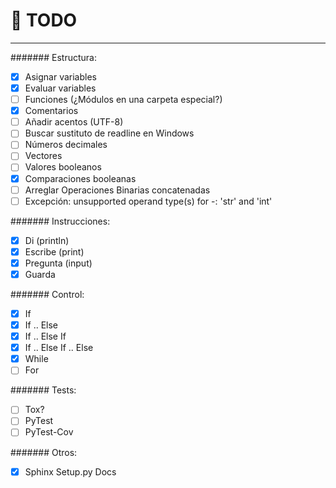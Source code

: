 # :memo: TODO
---

####### Estructura:
- [x] Asignar variables
- [x] Evaluar variables
- [ ] Funciones (¿Módulos en una carpeta especial?)
- [x] Comentarios
- [ ] Añadir acentos (UTF-8)
- [ ] Buscar sustituto de readline en Windows
- [ ] Números decimales
- [ ] Vectores
- [ ] Valores booleanos
- [x] Comparaciones booleanas
- [ ] Arreglar Operaciones Binarias concatenadas
- [ ] Excepción: unsupported operand type(s) for -: 'str' and 'int'

####### Instrucciones:
- [x] Di (println)
- [x] Escribe (print)
- [x] Pregunta (input)
- [x] Guarda

####### Control:
- [x] If
- [x] If .. Else
- [x] If .. Else If
- [x] If .. Else If .. Else
- [x] While
- [ ] For

####### Tests:
- [ ] Tox?
- [ ] PyTest
- [ ] PyTest-Cov

####### Otros:
- [x] Sphinx Setup.py Docs
